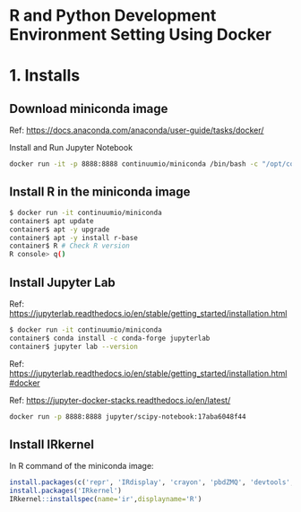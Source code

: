 # R and Python Development Environment Setting Using Docker



# 1. Installs

## Download miniconda image

Ref: https://docs.anaconda.com/anaconda/user-guide/tasks/docker/

Install and Run Jupyter Notebook

```bash
docker run -it -p 8888:8888 continuumio/miniconda /bin/bash -c "/opt/conda/bin/conda install jupyter -y --quiet && mkdir /opt/notebooks && /opt/conda/bin/jupyter notebook --notebook-dir=/opt/notebooks --ip='*' --port=8888 --no-browser"
```



## Install R in the miniconda image

```bash
$ docker run -it continuumio/miniconda
container$ apt update
container$ apt -y upgrade
container$ apt -y install r-base
container$ R # Check R version
R console> q()
```





## Install Jupyter Lab

Ref: https://jupyterlab.readthedocs.io/en/stable/getting_started/installation.html

```bash
$ docker run -it continuumio/miniconda
container$ conda install -c conda-forge jupyterlab
container$ jupyter lab --version
```



Ref: https://jupyterlab.readthedocs.io/en/stable/getting_started/installation.html#docker

Ref: https://jupyter-docker-stacks.readthedocs.io/en/latest/

```bash
docker run -p 8888:8888 jupyter/scipy-notebook:17aba6048f44
```



## Install IRkernel

In R command of the miniconda image:

```R
install.packages(c('repr', 'IRdisplay', 'crayon', 'pbdZMQ', 'devtools','stringi','Rcpp'))
install.packages('IRkernel')
IRkernel::installspec(name='ir',displayname='R')
```

